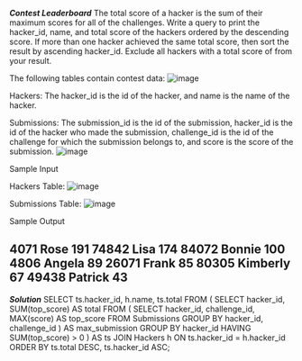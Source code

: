 
***Contest Leaderboard***
The total score of a hacker is the sum of their maximum scores for all of the challenges. Write a query to print the hacker_id, name, and total score of the hackers ordered by the descending score. If more than one hacker achieved the same total score, then sort the result by ascending hacker_id. Exclude all hackers with a total score of  from your result.

The following tables contain contest data:
![image](https://github.com/YaoSheng-Yu/HackerRank-SQL-practice/assets/144596901/c53e2b00-f3b8-483f-bb36-1bf5459e7f12)

Hackers: The hacker_id is the id of the hacker, and name is the name of the hacker. 

Submissions: The submission_id is the id of the submission, hacker_id is the id of the hacker who made the submission, challenge_id is the id of the challenge for which the submission belongs to, and score is the score of the submission. 
![image](https://github.com/YaoSheng-Yu/HackerRank-SQL-practice/assets/144596901/e7bd5366-ce5b-443d-9c1e-e8dd8bef3bb0)


Sample Input

Hackers Table: 
![image](https://github.com/YaoSheng-Yu/HackerRank-SQL-practice/assets/144596901/4711d68c-6878-487a-a32e-4eb3112b6512)


Submissions Table: 
![image](https://github.com/YaoSheng-Yu/HackerRank-SQL-practice/assets/144596901/6eb00e34-b398-4085-a3fc-6af9c42b0815)


Sample Output

4071 Rose 191
74842 Lisa 174
84072 Bonnie 100
4806 Angela 89
26071 Frank 85
80305 Kimberly 67
49438 Patrick 43
---------------------------------------
***Solution***
SELECT ts.hacker_id, h.name, ts.total
FROM (
    SELECT hacker_id, SUM(top_score) AS total
    FROM (
        SELECT hacker_id, challenge_id, MAX(score) AS top_score
        FROM Submissions
        GROUP BY hacker_id, challenge_id
    ) AS max_submission
    GROUP BY hacker_id
    HAVING SUM(top_score) > 0
) AS ts
JOIN Hackers h ON ts.hacker_id = h.hacker_id
ORDER BY ts.total DESC, ts.hacker_id ASC;
